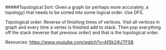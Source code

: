 #####Topological Sort:
Given a graph (or perhaps more accurately, a topology) that needs to be sorted into some logical order. Use DFS.

Topological order: Reverse of finishing times of vertices. Visit all vertices in graph and every time a vertex is finished add to stack. Then pop everything off the stack (reverse that previous order) and that is the topological order.

Resources: https://www.youtube.com/watch?v=AfSk24UTFS8
